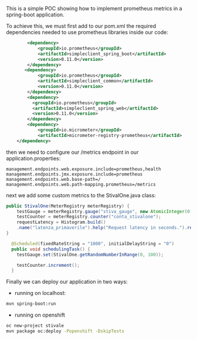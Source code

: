 This is a simple POC showing how to implement prometheus metrics in a spring-boot application.

To achieve this, we must first add to our pom.xml the required dependencies needed to use prometheus libraries inside our code:

```xml
		<dependency>
			<groupId>io.prometheus</groupId>
			<artifactId>simpleclient_spring_boot</artifactId>
			<version>0.11.0</version>
		</dependency>
       <dependency>
            <groupId>io.prometheus</groupId>
            <artifactId>simpleclient_common</artifactId>
            <version>0.11.0</version>
        </dependency>
        <dependency>
          <groupId>io.prometheus</groupId>
          <artifactId>simpleclient_spring_web</artifactId>
          <version>0.11.0</version>
        </dependency>
        <dependency>
			<groupId>io.micrometer</groupId>
			<artifactId>micrometer-registry-prometheus</artifactId>
	</dependency>
```    

then we need to configure our /metrics endpoint in our application.properties:

```properties
management.endpoints.web.exposure.include=prometheus,health
management.endpoints.jmx.exposure.include=prometheus
management.endpoints.web.base-path=/
management.endpoints.web.path-mapping.prometheus=/metrics
```
next we add some custom metrics to the StivalOne.java class:
```java
public StivalOne(MeterRegistry meterRegistry) {
    testGauge = meterRegistry.gauge("stiva_gauge", new AtomicInteger(0));
    testCounter = meterRegistry.counter("conta_stivalone");
    requestLatency = Histogram.build()
    .name("latenza_primaverile").help("Request latency in seconds.").register();
}

  @Scheduled(fixedRateString = "1000", initialDelayString = "0")
  public void schedulingTask() {
    testGauge.set(StivalOne.getRandomNumberInRange(0, 100));

    testCounter.increment();
  }
```

Finally we can deploy our application in two ways:

* running on localhost:
```bash
mvn spring-boot:run
```

* running on openshift
```bash
oc new-project stivale
mvn package oc:deploy -Popenshift -DskipTests
```
